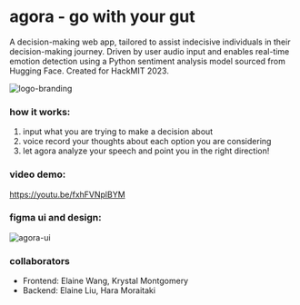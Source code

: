 # agora - go with your gut

A decision-making web app, tailored to assist indecisive individuals in their decision-making journey. Driven by user audio input and enables real-time emotion detection using a Python sentiment analysis model sourced from Hugging Face. Created for HackMIT 2023.

![logo-branding](public/branding.png)

### how it works:
1. input what you are trying to make a decision about
2. voice record your thoughts about each option you are considering
3. let agora analyze your speech and point you in the right direction!

### video demo: 
https://youtu.be/fxhFVNplBYM

### figma ui and design: 
![agora-ui](public/v1.jpg)

### collaborators
- Frontend: Elaine Wang, Krystal Montgomery
- Backend: Elaine Liu, Hara Moraitaki
